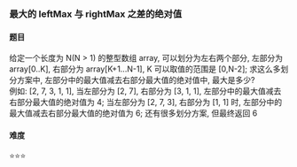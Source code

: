 ### 最大的 leftMax 与 rightMax 之差的绝对值

#### 题目
给定一个长度为 N(N > 1) 的整型数组 array, 可以划分为左右两个部分, 左部分为 array[0..K], 右部分为 array[K+1...N-1], K 可以取值的范围是 [0,N-2]; 求这么多划分方案中, 左部分中的最大值减去右部分最大值的绝对值中, 最大是多少?  
例如: [2, 7, 3, 1, 1], 当左部分为 [2, 7], 右部分为 [3, 1, 1], 左部分中的最大值减去右部分最大值的绝对值为 4; 当左部分为 [2, 7, 3], 右部分为 [1, 1] 时, 左部分中的最大值减去右部分最大值的绝对值为 6; 还有很多划分方案, 但最终返回 6

#### 难度
:star::star::star:
